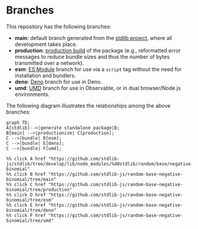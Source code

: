 <!--

@license Apache-2.0

Copyright (c) 2022 The Stdlib Authors.

Licensed under the Apache License, Version 2.0 (the "License");
you may not use this file except in compliance with the License.
You may obtain a copy of the License at

    http://www.apache.org/licenses/LICENSE-2.0

Unless required by applicable law or agreed to in writing, software
distributed under the License is distributed on an "AS IS" BASIS,
WITHOUT WARRANTIES OR CONDITIONS OF ANY KIND, either express or implied.
See the License for the specific language governing permissions and
limitations under the License.

-->

# Branches

This repository has the following branches:

-   **main**: default branch generated from the [stdlib project][stdlib-url], where all development takes place.
-   **production**: [production build][production-url] of the package (e.g., reformatted error messages to reduce bundle sizes and thus the number of bytes transmitted over a network).
-   **esm**: [ES Module][esm-url] branch for use via a `script` tag without the need for installation and bundlers.
-   **deno**: [Deno][deno-url] branch for use in Deno.
-   **umd**: [UMD][umd-url] branch for use in Observable, or in dual browser/Node.js environments.

The following diagram illustrates the relationships among the above branches:

```mermaid
graph TD;
A[stdlib]-->|generate standalone package|B;
B[main] -->|productionize| C[production];
C -->|bundle| D[esm];
C -->|bundle| E[deno];
C -->|bundle| F[umd];

%% click A href "https://github.com/stdlib-js/stdlib/tree/develop/lib/node_modules/%40stdlib/random/base/negative-binomial"
%% click B href "https://github.com/stdlib-js/random-base-negative-binomial/tree/main"
%% click C href "https://github.com/stdlib-js/random-base-negative-binomial/tree/production"
%% click D href "https://github.com/stdlib-js/random-base-negative-binomial/tree/esm"
%% click E href "https://github.com/stdlib-js/random-base-negative-binomial/tree/deno"
%% click F href "https://github.com/stdlib-js/random-base-negative-binomial/tree/umd"
```

[stdlib-url]: https://github.com/stdlib-js/stdlib/tree/develop/lib/node_modules/%40stdlib/random/base/negative-binomial
[production-url]: https://github.com/stdlib-js/random-base-negative-binomial/tree/production
[deno-url]: https://github.com/stdlib-js/random-base-negative-binomial/tree/deno
[umd-url]: https://github.com/stdlib-js/random-base-negative-binomial/tree/umd
[esm-url]: https://github.com/stdlib-js/random-base-negative-binomial/tree/esm